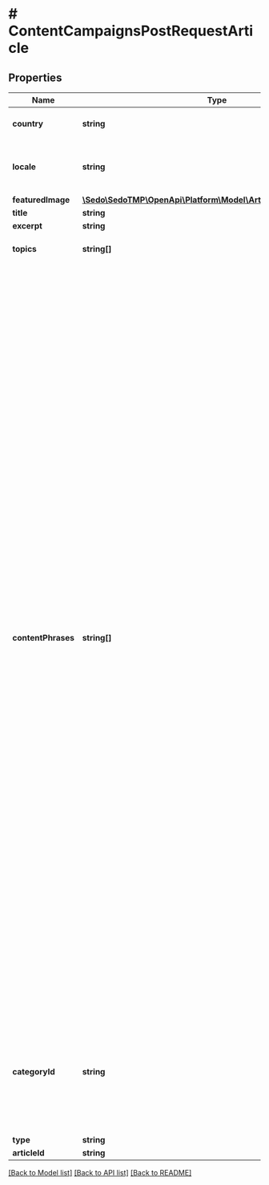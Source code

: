 # # ContentCampaignsPostRequestArticle

## Properties

Name | Type | Description | Notes
------------ | ------------- | ------------- | -------------
**country** | **string** | Audience country (ISO code) | [optional]
**locale** | **string** | Audience language (Language tag formatted) | [optional]
**featuredImage** | [**\Sedo\SedoTMP\OpenApi\Platform\Model\ArticleDataFeaturedImage**](ArticleDataFeaturedImage.md) |  | [optional]
**title** | **string** |  | [optional]
**excerpt** | **string** |  | [optional]
**topics** | **string[]** | The topic to generate article about |
**contentPhrases** | **string[]** | - Content Phrases: This field allows partners to provide up to 5 key phrases that guide the content generation process. These phrases should expand on the content introduction while keeping the article aligned with the ad. For example, if the ad promotes \&quot;weight loss\&quot; the article should provide detailed weight loss advice, not general health tips or unrelated topics. - Usage: Generate 1-5 key phrases that expand on the content intro while keeping the article aligned with the ad. Ensure these phrases guide the creation of informative and well-structured sections that fully support the main topic. - Guidelines: Keep the content original, accurate, and relevant to the reader. Avoid making exaggerated claims or misleading statements. | [optional]
**categoryId** | **string** | Which category id does article belong to. List of available categories can be fetched from Content API categories endpoint. | [optional]
**type** | **string** |  |
**articleId** | **string** |  |

[[Back to Model list]](../../README.md#models) [[Back to API list]](../../README.md#endpoints) [[Back to README]](../../README.md)
